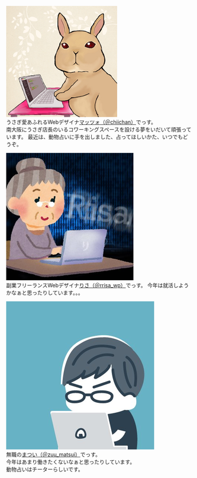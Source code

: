 ![](images/mazzo.jpg)  
うさぎ愛あふれるWebデザイナ[マッツォ（＠chiichan）](https://twitter.com/chiichan)でっす。  
南大阪にうさぎ店長のいるコワーキングスペースを設ける夢をいだいて頑張っています。
最近は、動物占いに手を出しました、占ってほしいかた、いつでもどうぞ。

![](images/risa.jpg)  
副業フリーランスWebデザイナ[りさ（＠rrisa_wp）](https://twitter.com/rrisa_wp)でっす。
今年は就活しようかなぁと思ったりしています。。。

![](images/matsui.jpg)  
無職の[まつい（＠zuu_matsui）](https://twitter.com/https://twitter.com/zuu_matsui)でっす。  
今年はあまり働きたくないなぁと思ったりしています。  
動物占いはチーターらしいです。
